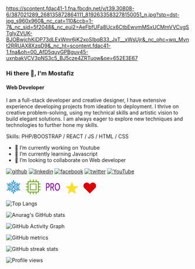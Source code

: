 https://scontent.fdac41-1.fna.fbcdn.net/v/t39.30808-6/387021289_268135872864111_8192633583278150051_n.jpg?stp=dst-jpg_s960x960&_nc_cat=110&ccb=1-7&_nc_sid=5f2048&_nc_eui2=AeFbfUFa8Ucx6CtbEwvmMSxUCMmVVCvgSTgIyZVUK-BJOBwjchKiDP73dLExWmr6jK2xoSIbqB33_JxT__xWsUjr&_nc_ohc=wq_Mvnt2RRUAX8XzqD9&_nc_ht=scontent.fdac41-1.fna&oh=00_AfD5quyGPBguv45-uxnbakVCV3pNS3c5_BJ5cze4ZRTuow&oe=652E3E67

### Hi there 👋, I'm Mostafiz
#### Web Developer


I am a full-stack developer and creative designer, I have extensive experience developing projects from ideation to deployment. I thrive on creative problem-solving, using my technical skills and artistic vision to build elegant solutions. I am always eager to explore new techniques and technologies to further hone my skills.

Skills: PHP/BOOSTRAP / REACT / JS / HTML / CSS

- 🔭 I’m currently working on Youtube 
- 🌱 I’m currently learning Javascript 
- 👯 I’m looking to collaborate on Web developer 


[<img src='https://cdn.jsdelivr.net/npm/simple-icons@3.0.1/icons/github.svg' alt='github' height='40'>](https://github.com/mostafiz72)  [<img src='https://cdn.jsdelivr.net/npm/simple-icons@3.0.1/icons/linkedin.svg' alt='linkedin' height='40'>](https://www.linkedin.com/in/linkeddin/)  [<img src='https://cdn.jsdelivr.net/npm/simple-icons@3.0.1/icons/facebook.svg' alt='facebook' height='40'>](https://www.facebook.com/facebook.com)  [<img src='https://cdn.jsdelivr.net/npm/simple-icons@3.0.1/icons/twitter.svg' alt='twitter' height='40'>](https://twitter.com/twitter.com)  [<img src='https://cdn.jsdelivr.net/npm/simple-icons@3.0.1/icons/youtube.svg' alt='YouTube' height='40'>](https://www.youtube.com/channel/youtube.com)  


<a href='https://archiveprogram.github.com/'><img src='https://raw.githubusercontent.com/acervenky/animated-github-badges/master/assets/acbadge.gif' width='40' height='40'></a> <a href='https://docs.github.com/en/developers'><img src='https://raw.githubusercontent.com/acervenky/animated-github-badges/master/assets/devbadge.gif' width='40' height='40'></a> <a href='https://github.com/pricing'><img src='https://raw.githubusercontent.com/acervenky/animated-github-badges/master/assets/pro.gif' width='40' height='40'></a> <a href='https://stars.github.com/'><img src='https://raw.githubusercontent.com/acervenky/animated-github-badges/master/assets/starbadge.gif' width='35' height='35'></a> <a href='https://docs.github.com/en/github/supporting-the-open-source-community-with-github-sponsors'><img src='https://raw.githubusercontent.com/acervenky/animated-github-badges/master/assets/sponsorbadge.gif' width='35' height='35'></a> 

![Top Langs](https://github-readme-stats.vercel.app/api/top-langs/?username=anuraghazra&hide_progress=true)


![Anurag's GitHub stats](https://github-readme-stats.vercel.app/api?username=mostafiz&show_icons=true&theme=radical)
  

![GitHub Activity Graph](https://activity-graph.herokuapp.com/graph?username=mostafiz72)  

![GitHub metrics](https://metrics.lecoq.io/mostafiz72)  

![GitHub streak stats](https://streak-stats.demolab.com/?user=mostafiz72)  

![Profile views](https://gpvc.arturio.dev/mostafiz72)  
